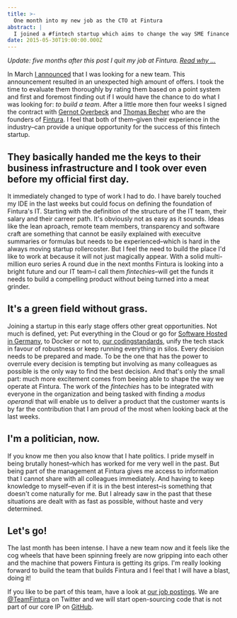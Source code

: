 ```yaml
---
title: >-
  One month into my new job as the CTO at Fintura
abstract: |
  I joined a #fintech startup which aims to change the way SME finance their investments and it also changed the way I look at managers
date: 2015-05-30T19:00:00.000Z
---
```


_Update: five months after this post I quit my job at Fintura.
[Read why …](./six-months-into-my-job-as-the-cto-at-fintura-I-quit)_

In March [I announced](./leaving-dothiv) that I was looking for a new team. This
announcement resulted in an unexpected high amount of offers. I took the time to
evaluate them thoroughly by rating them based on a point system and first and
foremost finding out if I would have the chance to do what I was looking for:
_to build a team_. After a little more then four weeks I signed the contract
with [Gernot Overbeck](https://www.xing.com/profile/GernotA_Overbeck) and
[Thomas Becher](https://www.xing.com/profile/Thomas_Becher4) who are the
founders of [Fintura](https://fintura.de/). I feel that both of them–given their
experience in the industry–can provide a unique opportunity for the success of
this fintech startup.

## They basically handed me the keys to their business infrastructure and I took over even before my official first day.

It immediately changed to type of work I had to do. I have barely touched my IDE
in the last weeks but could focus on defining the foundation of Fintura's IT.
Starting with the definition of the structure of the IT team, their salary and
their carreer path. It's obviously not as easy as it sounds. Ideas like the lean
aproach, remote team members, transparency and software craft are something that
cannot be easily explained with execuitve summaries or formulas but needs to be
experienced–which is hard in the always moving startup rollercoster. But I feel
the need to build the place I'd like to work at because it will not just
magically appear. With a solid multi-million euro series A round due in the next
months Fintura is looking into a bright future and our IT team–I call them
_fintechies_–will get the funds it needs to build a compelling product without
being turned into a meat grinder.

## It's a green field without grass.

Joining a startup in this early stage offers other great opportunities. Not much
is defined, yet: Put everything in the Cloud or go for
[Software Hosted in Germany](http://www.software-made-in-germany.org/software-hosted-in-germany/),
to Docker or not to,
[our codingstandards](https://github.com/fintura/codingstandards), unify the
tech stack in favour of robustness or keep running everything in silos. Every
decision needs to be prepared and made. To be the one that has the power to
overrule every decision is tempting but involving as many colleagues as possible
is the only way to find the best decision. And that's only the small part: much
more excitement comes from beeing able to shape the way we operate at Fintura.
The work of the _fintechies_ has to be integrated with everyone in the
organization and being tasked with finding a _modus operandi_ that will enable
us to deliver a product that the customer wants is by far the contribution that
I am proud of the most when looking back at the last weeks.

## I'm a politician, now.

If you know me then you also know that I hate politics. I pride myself in being
brutally honest–which has worked for me very well in the past. But being part of
the management at Fintura gives me access to information that I cannot share
with all colleagues immediately. And having to keep knowledge to myself–even if
it is in the best interest–is something that doesn't come naturally for me. But
I already saw in the past that these situations are dealt with as fast as
possible, without haste and very determined.

## Let's go!

The last month has been intense. I have a new team now and it feels like the cog
wheels that have been spinning freely are now gripping into each other and the
machine that powers Fintura is getting its grips. I'm really looking forward to
build the team that builds Fintura and I feel that I will have a blast, doing
it!

If you like to be part of this team, have a look at
[our job postings](https://angel.co/fintura/jobs). We are
[@TeamFintura](https://twitter.com/teamfintura) on Twitter and we will start
open-sourcing code that is not part of our core IP on
[GitHub](https://github.com/fintura/).
